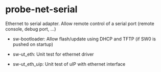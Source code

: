 # probe-net-serial
Ethernet to serial adapter. Allow remote control of a serial port (remote console, debug port, ...) 

 * sw-bootloader: Allow flash/update using DHCP and TFTP (if SW0 is pushed on startup)

 * sw-ut_eth: Unit test for ethernet driver

 * sw-ut_eth_uip: Unit test of uIP with ethernet interface
